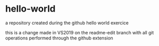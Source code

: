 # hello-world
a repository created during the github hello world exercice

this is a change made in VS2019 on the readme-edit branch with all git operations performed through the github extension